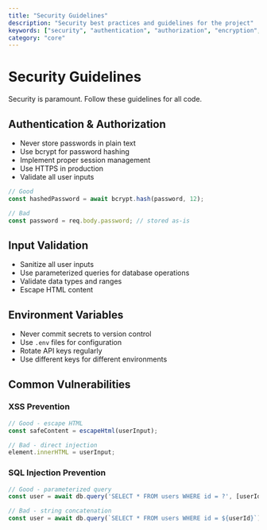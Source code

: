 ```yaml
---
title: "Security Guidelines"
description: "Security best practices and guidelines for the project"
keywords: ["security", "authentication", "authorization", "encryption", "xss", "csrf"]
category: "core"
---
```


# Security Guidelines

Security is paramount. Follow these guidelines for all code.

## Authentication & Authorization

- Never store passwords in plain text
- Use bcrypt for password hashing
- Implement proper session management
- Use HTTPS in production
- Validate all user inputs

```javascript
// Good
const hashedPassword = await bcrypt.hash(password, 12);

// Bad
const password = req.body.password; // stored as-is
```

## Input Validation

- Sanitize all user inputs
- Use parameterized queries for database operations
- Validate data types and ranges
- Escape HTML content

## Environment Variables

- Never commit secrets to version control
- Use `.env` files for configuration
- Rotate API keys regularly
- Use different keys for different environments

## Common Vulnerabilities

### XSS Prevention
```javascript
// Good - escape HTML
const safeContent = escapeHtml(userInput);

// Bad - direct injection
element.innerHTML = userInput;
```

### SQL Injection Prevention
```javascript
// Good - parameterized query
const user = await db.query('SELECT * FROM users WHERE id = ?', [userId]);

// Bad - string concatenation
const user = await db.query(`SELECT * FROM users WHERE id = ${userId}`);
```